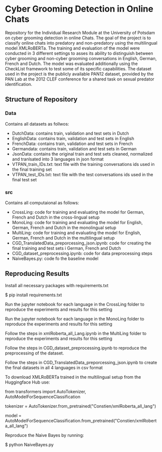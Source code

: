 # Cyber Grooming Detection in Online Chats
Repository for the Individual Research Module at the University of Potsdam on cyber grooming detection in online Chats.
The goal of the project is to classify online chats into predatory and non-predatory using the multilingual model XMLRoBERTa. The training and evaluation of the model were conducted in 3 different settings to asses its ability to distinguish between cyber grooming and non-cyber grooming conversations in English, German, French and Dutch. The model was evaluated additionally using the CheckList framework to test some of its specific capabilities. The dataset used in the project is the publicly available PAN12 dataset, provided by the PAN Lab at the 2012 CLEF conference for a shared task on sexual predator identification.

## Structure of Repository

### Data

Contains all datasets as follwos: 
- DutchData: contains train, validation and test sets in Dutch
- EnglishData: contains train, validation and test sets in English
- FrenchData: contains train, validation and test sets in French
- Germandata: contains train, validation and test sets in German
- JsonData: contains the original train and test sets cleaned, normalized and tranlsated into 3 languages in json format
- VTPAN_train_IDs.txt: text file with the training conversations ids used in the final training set 
- VTPAN_test_IDs.txt: text file with the test conversations ids used in the final test set

### src

Contains all computaional as follows: 
- CrossLing: code for training and evaluating the model for German, French and Dutch in the cross-lingual setup
- MonoLing: code for training and evaluating the model for English, German, French and Dutch in the monolingual setup
- MultiLing: code for training and evaluating the model for English, German, French and Dutch in the multilingual setup
- CGD_TranslatedData_preporcessing_json.ipynb: code for creating the final training and test sets i German, French and Dutch
- CGD_dataset_preprocessing.ipynb:  code for data preprocessing steps
- NaiveBayes.py: code fo the baseline model

## Reproducing Results

Install all necessary packages with requirements.txt

$ pip install requirements.txt

Run the jupyter notebook for each language in the CrossLing folder to reproduce the experiments and results for this setting

Run the jupyter notebook for each language in the MonoLing folder to reproduce the experiments and results for this setting 

Follow the steps in xmlRoberta_all_Lang.ipynb in the MultiLing folder to reproduce the experiments and results for this setting 

Follow the steps in CGD_dataset_preprocessing.ipynb to reproduce the preprocessing of the dataset. 

Follow the steps in CGD_TranslatedData_preporcessing_json.ipynb to create the final datasets in all 4 languages in csv format 

To download XMLRoBERTa trained in the multilingual setup from the Huggingface Hub use:

from transformers import AutoTokenizer, AutoModelForSequenceClassification

tokenizer = AutoTokenizer.from_pretrained("Constien/xmlRoberta_all_lang")

model = AutoModelForSequenceClassification.from_pretrained("Constien/xmlRoberta_all_lang")


Reproduce the Naive Bayes by running: 

$ python NaiveBayes.py
